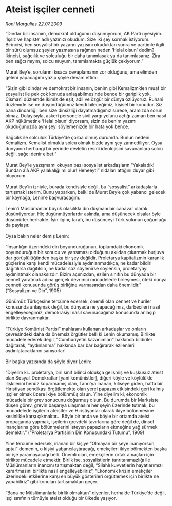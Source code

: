 # Ateist işçiler cenneti

*Roni Margulies 22.07.2009*

<div class="taraf_structure_2col_1zq">
<div class="margen_n">



 <p>“Dindar bir insanım, demokrat olduğumu düşünüyorum, AK Parti üyesiyim. ‘İşsiz ve hapiste’ adlı yazınızı okudum. Size iki şey sormak istiyorum. Birincisi, ben sosyalist bir yazarın yazısını okuduktan sonra ve partimle ilgili bir sürü olumsuz şeyler yazmasına rağmen neden ‘Helal olsun’ dedim? İkincisi, sağcılık ve solculuğu bir daha tanımlasak ya da tanımlasanız. Zira ben sağcı mıyım, solcu muyum, tanımlamakta güçlük çekiyorum.” <br/><br/>Murat Bey’e, sorularını kısaca cevaplamanın zor olduğunu, ama elimden geleni yapacağımı yazıp şöyle devam ettim: <br/><br/>“Sizin gibi dindar ve demokrat bir insanın, benim gibi Kemalizm’den muaf bir sosyalist ile pek çok konuda anlaşabilmesinde bence bir gariplik yok. Cismanî düzlemde ikimiz de eşit, adil ve özgür bir dünya özlüyoruz. Ruhanî düzlemde ise ne düşündüğümüz kendi bileceğimiz, kişisel bir konudur. Siz bana dindarlığı, ben size dinsizliği dayatmadığımız sürece, aramızda sorun olmaz. Dolayısıyla, askerî personele sivil yargı yolunu açtığı zaman ben nasıl AKP hükümetine ‘Helal olsun’ diyorsam, sizin de benim yazımı okuduğunuzda aynı şeyi söylemenizde bir hata yok bence. <br/><br/>Sağcılık ile solculuk Türkiye’de çorba olmuş durumda. Bunun nedeni Kemalizm. Kemalist olmakla solcu olmak bizde aynı şey zannediliyor. Oysa dünyanın herhangi bir yerinde devletin resmî ideolojisini savunanlara solcu değil, sağcı denir elbet.” <br/><br/>Murat Bey’le yazışmamı okuyan bazı sosyalist arkadaşların “Yakaladık! Bundan âlâ AKP yalakalığı mı olur! Heheeyt!” nidaları attığını duyar gibi oluyorum. <br/><br/>Murat Bey’in izniyle, burada kendisiyle değil, bu “sosyalist” arkadaşlarla tartışmak isterim. Bunu yaparken, belki de Murat Bey’e çok yabancı gelecek bir kaynağa, Lenin’e başvuracağım. <br/><br/>Lenin’i Müslümanlar büyük olasılıkla din düşmanı bir canavar olarak düşünüyordur. Hiç düşünmüyorlardır aslında, ama düşünecek olsalar öyle düşünürler herhalde. İşin ilginç tarafı, bu düşünceyi Türk solunun çoğunluğu da paylaşır. <br/><br/>Oysa bakın neler demiş Lenin: <br/><br/>“İnsanlığın üzerindeki din boyunduruğunun, toplumdaki ekonomik boyunduruğun bir sonucu ve yansıması olduğunu akıldan çıkarmak burjuva dar görüşlülüğünden başka bir şey değildir. Proletarya kapitalizmin karanlık güçlerine karşı kendi mücadelesiyle aydınlanmadıkça, ne kadar bildiri dağıtılırsa dağıtılsın, ne kadar söz söylenirse söylensin, proletaryayı aydınlatmak olanaksızdır. Bizim açımızdan, ezilen sınıfın bu dünyada bir cennet yaratmak adına gerçek devrimci mücadelede birleşmesi, öteki dünya cenneti konusunda görüş birliğine varmasından daha önemlidir.” (“Sosyalizm ve Din”, 1905) <br/><br/>Günümüz Türkçesine tercüme edersek, önemli olan cennet ve huriler konusunda anlaşmak değil, bu dünyada ne yapacağımız, darbecileri nasıl engelleyeceğimiz, demokrasiyi nasıl savunacağımız konusunda anlaşıp birlikte davranmaktır. <br/><br/>“Türkiye Komünist Partisi” mahlasını kullanan arkadaşlar ve onların çevresindeki daha da önemsiz örgütler belli ki Lenin okumamış. Birlikte mücadele ederek değil, “Cumhuriyetin kazanımları” hakkında bildiriler dağıtarak, “aydınlanma” hakkında bar bar bağırarak ezilenleri aydınlatacaklarını sanıyorlar! <br/><br/>Bir başka yazısında da şöyle diyor Lenin: <br/><br/>“Diyelim ki.. proletarya, biri sınıf bilinci oldukça gelişmiş ve kuşkusuz ateist olan Sosyal-Demokratlar [yani komünistler], diğeri köyle ve köylülükle ilişkilerini henüz koparmamış olan, Tanrı’ya inanan, kiliseye giden, hatta bir Hıristiyan sendikası örgütlemekte olan yerel papazın etkisindeki geri kalmış işçiler olmak üzere ikiye bölünmüş olsun. Yine diyelim ki, ekonomik mücadele bir grev sonucunu doğurmuş olsun. Bu durumda bir Marksiste düşen görev, grevin başarıya ulaşmasını her şeyin üzerinde tutmak, bu mücadelede işçilerin ateistler ve Hıristiyanlar olarak ikiye bölünmesine kesinlikle karşı çıkmaktır... Böyle bir anda ve böyle bir ortamda ateist propaganda yapmak, işçilerin grevdeki tavırlarına göre değil de, dinsel inançlarına göre bölünmelerini isteyen papazların ekmeğine yağ sürmek demektir.” (“Proletarya Partisinin Din Konusundaki Tutumu”, 1909) <br/><br/>Yine tercüme edersek, inanan bir kişiye “Olmayan bir şeye inanıyorsun, aptal” demenin, o kişiyi yabancılaştıracağı, emekçileri ikiye bölmekten başka bir işe yaramayacağı belli. Önemli olan, emekçilerin ortak amaçları için birlikte mücadele etmektir. Birlik ise, sosyalistlerin tanrıtanımazlığı ile Müslümanların inancını tartışmaktan değil, “Silahlı kuvvetlerin hayatlarımızı karartmasını birlikte nasıl engelleyebiliriz”, “Ekonomik krizin emekçiler üzerindeki etkilerine karşı en büyük gösterileri örgütlemek için birlikte ne yapabiliriz” gibi konuları tartışmaktan geçer. <br/><br/>“Bana ne Müslümanlarla birlik olmaktan” diyenler, herhalde Türkiye’de değil, işçi sınıfının tümüyle ateist olduğu bir ülkede yaşıyor.</p>
<br/>
<br/>
<br/>



<br/>


<div id="taraf_not">
</div>

</div>


</div>
